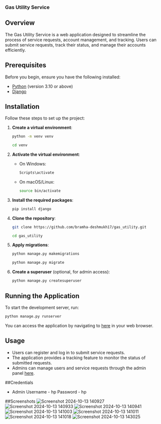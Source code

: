 ### Gas Utility Service

## Overview
The Gas Utility Service is a web application designed to streamline the process of service requests, account management, and tracking. Users can submit service requests, track their status, and manage their accounts efficiently.



## Prerequisites
Before you begin, ensure you have the following installed:
- [Python](https://www.python.org/downloads/) (version 3.10 or above)
- [Django](https://www.djangoproject.com/download/)
## Installation
Follow these steps to set up the project:

1. **Create a virtual environment**:
   ```bash
   python -m venv venv
   ```
   ```bash
   cd venv
   ```

2. **Activate the virtual environment**:
   - On Windows:
     ```bash
     Scripts\activate
     ```
   - On macOS/Linux:
     ```bash
     source bin/activate
     ```

3. **Install the required packages**:
   ```bash
   pip install django
   ```

4. **Clone the repository**:
   ```bash
   git clone https://github.com/bramha-deshmukh17/gas_utility.git
   ```
   ```bash
   cd gas_utility
   ```

5. **Apply migrations**:
   ```bash
   python manage.py makemigrations
   ```
   ```bash
   python manage.py migrate
   ```

7. **Create a superuser** (optional, for admin access):
   ```bash
   python manage.py createsuperuser
   ```

## Running the Application
To start the development server, run:
```bash
python manage.py runserver
```
You can access the application by navigating to [here](http://127.0.0.1:8000/) in your web browser.

## Usage
- Users can register and log in to submit service requests.
- The application provides a tracking feature to monitor the status of submitted requests.
- Admins can manage users and service requests through the admin panel [here](http://127.0.0.1:8000/admin/).

##Credentials
 - Admin
    Username - hp
    Password - hp
    
##Screenshots
![Screenshot 2024-10-13 140927](https://github.com/user-attachments/assets/040300a4-65e9-4ce1-9c25-cce34b63beaa)
![Screenshot 2024-10-13 140933](https://github.com/user-attachments/assets/7f40de24-0f2b-470c-abb7-1697922a22b8)
![Screenshot 2024-10-13 140941](https://github.com/user-attachments/assets/7fc7ccd7-9262-4c4e-b979-9cfbad80876e)
![Screenshot 2024-10-13 141003](https://github.com/user-attachments/assets/dda799fb-423d-4df0-98c3-ed8d837ddd00)
![Screenshot 2024-10-13 141011](https://github.com/user-attachments/assets/d62b66c3-8ad1-40d4-ac34-34ff3c3cfba3)
![Screenshot 2024-10-13 141018](https://github.com/user-attachments/assets/57419ac8-2634-4247-a561-1afbf64d4c8c)
![Screenshot 2024-10-13 143025](https://github.com/user-attachments/assets/cec3dfa5-1caf-447c-9cd6-d0c21a2286da)
